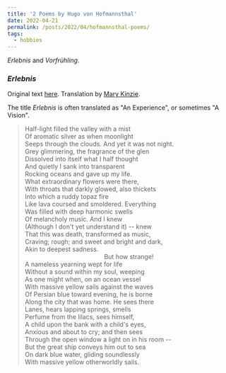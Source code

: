 ```yaml
---
title: '2 Poems by Hugo von Hofmannsthal'
date: 2022-04-21
permalink: /posts/2022/04/hofmannsthal-poems/
tags:
  - hobbies
---
```


_Erlebnis_ and _Vorfrühling_.

### _Erlebnis_
Original text [here](https://de.wikisource.org/wiki/Erlebnis). Translation by [Mary Kinzie](https://www.poetryfoundation.org/poetrymagazine/browse?contentId=48276).

The title _Erlebnis_ is often translated as "An Experience", or sometimes "A Vision". 

> Half-light filled the valley with a mist <br>
> Of aromatic silver as when moonlight <br>
> Seeps through the clouds. And yet it was not night. <br>
> Grey glimmering, the fragrance of the glen <br>
> Dissolved into itself what I half thought <br>
> And quietly I sank into transparent <br>
> Rocking oceans and gave up my life. <br>
> What extraordinary flowers were there, <br>
> With throats that darkly glowed, also thickets <br>
> Into which a ruddy topaz fire <br>
> Like lava coursed and smoldered. Everything <br>
> Was filled with deep harmonic swells  <br>
> Of melancholy music. And I knew <br>
> (Although I don't yet understand it) -- knew <br>
> That this was death, transformed as music, <br>
> Craving; rough; and sweet and bright and dark, <br>
> Akin to deepest sadness. <br>
> &emsp; &emsp; &emsp; &emsp; &emsp; &emsp;  &emsp; &emsp;  &emsp; &emsp; But how strange! <br>
> A nameless yearning wept for life <br>
> Without a sound within my soul, weeping <br>
> As one might when, on an ocean vessel <br>
> With massive yellow sails against the waves <br>
> Of Persian blue toward evening, he is borne <br>
> Along the city that was home. He sees there <br>
> Lanes, hears lapping springs, smells <br>
> Perfume from the lilacs, sees himself, <br>
> A child upon the bank with a child's eyes, <br>
> Anxious and about to cry; and then sees <br>
> Through the open window a light on in his room -- <br>
> But the great ship conveys him out to sea <br>
> On dark blue water, gliding soundlessly <br>
> With massive yellow otherworldly sails.
